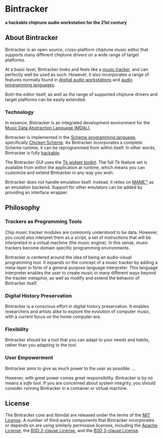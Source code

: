 # Bintracker

**a hackable chiptune audio workstation for the 21st century**


## About Bintracker

Bintracker is an open source, cross-platform chiptune music editor that supports many different chiptune drivers on a wide range of target platforms.

At a basic level, Bintracker looks and feels like a [music tracker](https://en.wikipedia.org/wiki/Tracker_(music_software)), and can perfectly well be used as such. However, it also incorporates a range of features normally found in [digitial audio workstations](https://en.wikipedia.org/wiki/Digital_audio_workstation) and [audio programming languages](https://en.wikipedia.org/wiki/Audio_programming_language).

Both the editor itself, as well as the range of supported chiptune drivers and target platforms can be easily extended.


### Technology

In essence, Bintracker is an integrated development environment for the [Music Data Abstraction Language (MDAL)](../libmdal/docs/index.md).

Bintracker is implemented in the [Scheme programming language](https://en.wikipedia.org/wiki/Scheme_(programming_language)), specifically [Chicken Scheme](https://call-cc.org/). As Bintracker incorporates a complete Scheme runtime, it can be reprogrammed from within itself. In other words, Bintracker is fully [hackable](hacking.md).

The Bintracker GUI uses the [Tk widget toolkit](https://en.wikipedia.org/wiki/Tk). The full Tk feature set is available from within the application at runtime, which means you can customize and extend Bintracker in any way you wish.

Bintracker does not handle emulation itself. Instead, it relies on [MAME™](https://www.mamedev.org) as an emulation backend. Support for other emulators can be added by providing an interface wrapper.


## Philosophy

### Trackers as Programming Tools

Chip music tracker modules are commonly understood to be data. However, you could also interpret them as a script, a set of instructions that will be interpreted in a virtual machine (the music engine). In this sense, music trackers become domain specific programming environments.

Bintracker is centered around the idea of being an audio-visual programming tool. It expands on the concept of a music tracker by adding a meta-layer in form of a general purpose language interpreter. This language interpreter enables the user to create music in many different ways beyond the tracker metaphor, as well as modify and extend the behavior of Bintracker itself.

### Digital History Preservation

Bintracker is a conscious effort in digital history preservation. It enables researchers and artists alike to explore the evolution of computer music, with a current focus on the home computer era.

### Flexibility

Bintracker should be a tool that you can adapt to your needs and habits, rather than you adapting to the tool.

### User Empowerment

Bintracker aims to give as much power to the user as possible. ...

However, with great power comes great responsibility. Bintracker is by no means a *safe* tool. If you are concerned about system integrity, you should consider running Bintracker in a container or virtual machine.


## License

The Bintracker core and libmdal are released under the terms of the [MIT License](https://opensource.org/licenses/MIT). A number of third-party components that Bintracker incorporates or depends on are using similarly permissive licenses, including the [Apache License](https://opensource.org/licenses/Apache-2.0), the [BSD 2-clause License](https://opensource.org/licenses/BSD-2-Clause), and the [BSD 3-clause License](https://opensource.org/licenses/BSD-3-Clause).
